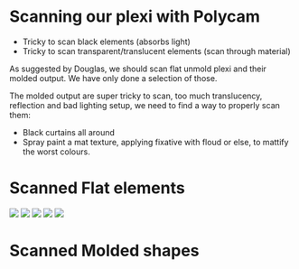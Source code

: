 # Scanning our plexi with Polycam
- Tricky to scan black elements (absorbs light)
- Tricky to scan transparent/translucent elements (scan through material)

As suggested by Douglas, we should scan flat unmold plexi and their molded output. We have only done a selection of those.

The molded output are super tricky to scan, too much translucency, reflection and bad lighting setup, we need to find a way to properly scan them:
- Black curtains all around 
- Spray paint a mat texture, applying fixative with floud or else, to mattify the worst colours.


# Scanned Flat elements
![](/Devlog/img/jpg/2023-05-11-devlog-2601.jpeg)
![](/Devlog/img/jpg/2023-05-11-devlog-2602.jpeg)
![](/Devlog/img/jpg/2023-05-11-devlog-2603.jpeg)
![](/Devlog/img/jpg/2023-05-11-devlog-2604.jpeg)
![](/Devlog/img/jpg/2023-05-11-devlog-2605.jpeg)

# Scanned Molded shapes
![]()